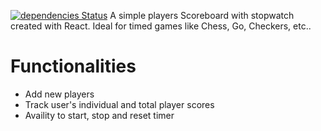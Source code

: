 [![dependencies Status](https://david-dm.org/ysfdev/scoreboard/status.svg)](https://david-dm.org/ysfdev/scoreboard)
A simple players Scoreboard with stopwatch created with React. Ideal for timed games like Chess, Go, Checkers, etc..

# Functionalities 
- Add new players 
- Track user's individual and total player scores
- Availity to start, stop and reset timer


